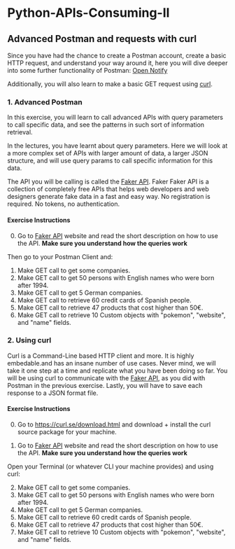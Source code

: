 # Python-APIs-Consuming-II

## Advanced Postman and requests with curl

Since you have had the chance to create a Postman account, create a basic HTTP request, and understand your way around it, here you will dive deeper into some further functionality of Postman: [Open Notify](http://open-notify.org)

Additionally, you will also learn to make a basic GET request using [curl](https://curl.se). 

### 1. Advanced Postman

In this exercise, you will learn to call advanced APIs with query parameters to call specific data, and see the patterns in such sort of information retrieval. 

In the lectures, you have learnt about query parameters. Here we will look at a more complex set of APIs with larger amount of data, a larger JSON structure, and will use query params to call specific information for this data.

The API you will be calling is called the [Faker API](https://fakerapi.it/en). Faker Faker API is a collection of completely free APIs that helps web developers and web designers generate fake data in a fast and easy way. No registration is required. No tokens, no authentication.

#### Exercise Instructions

0. Go to [Faker API](https://fakerapi.it/en) website and read the short description on how to use the API. **Make sure you understand how the queries work**

Then go to your Postman Client and:

1. Make GET call to get some companies. 
2. Make GET call to get 50 persons with English names who were born after 1994. 
3. Make GET call to get 5 German companies. 
4. Make GET call to retrieve 60 credit cards of Spanish people.
5. Make GET call to retrieve 47 products that cost higher than 50€.  
6. Make GET call to retrieve 10 Custom objects with "pokemon", "website", and "name" fields.


### 2. Using curl

Curl is a Command-Line based HTTP client and more. It is highly embedable.and has an insane number of use cases. Never mind, we will take it one step at a time and replicate what you have been doing so far. 
You will be using curl to communicate with the [Faker API](https://fakerapi.it/en), as you did with Postman in the previous exercise. 
Lastly, you will have to save each response to a JSON format file. 

#### Exercise Instructions

0. Go to  https://curl.se/download.html and download + install the curl source package for your machine. 

1. Go to [Faker API](https://fakerapi.it/en) website and read the short description on how to use the API. **Make sure you understand how the queries work**

Open your Terminal (or whatever CLI your machine provides) and using curl:

2. Make GET call to get some companies. 
3. Make GET call to get 50 persons with English names who were born after 1994. 
4. Make GET call to get 5 German companies. 
5. Make GET call to retrieve 60 credit cards of Spanish people.
6. Make GET call to retrieve 47 products that cost higher than 50€.  
7. Make GET call to retrieve 10 Custom objects with "pokemon", "website", and "name" fields.